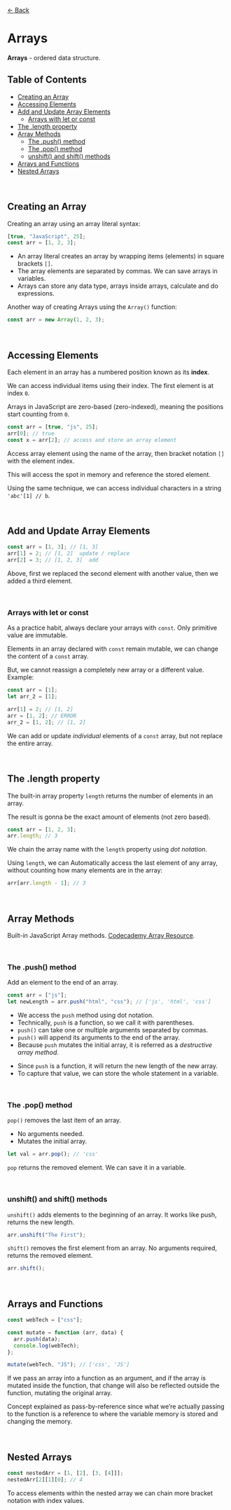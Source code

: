 [&larr; Back](./README.md)

# Arrays

**Arrays** - ordered data structure.

## Table of Contents

- [Creating an Array](#creating-an-array)
- [Accessing Elements](#accessing-elements)
- [Add and Update Array Elements](#add-and-update-array-elements)
  - [Arrays with let or const](#arrays-with-let-or-const)
- [The .length property](#the-length-property)
- [Array Methods](#array-methods)
  - [The .push() method](#the-push-method)
  - [The .pop() method](#the-pop-method)
  - [unshift() and shift() methods](#unshift-and-shift-methods)
- [Arrays and Functions](#arrays-and-functions)
- [Nested Arrays](#nested-arrays)

<br>

## Creating an Array

Creating an array using an array literal syntax:

```js
[true, "JavaScript", 25];
const arr = [1, 2, 3];
```

- An array literal creates an array by wrapping items (elements) in square brackets `[]`.
- The array elements are separated by commas. We can save arrays in variables.
- Arrays can store any data type, arrays inside arrays, calculate and do expressions.

Another way of creating Arrays using the `Array()` function:

```js
const arr = new Array(1, 2, 3);
```

<br>

## Accessing Elements

Each element in an array has a numbered position known as its **index**.

We can access individual items using their index. The first element is at index `0`.

Arrays in JavaScript are zero-based (zero-indexed), meaning the positions start counting from `0`.

```js
const arr = [true, "js", 25];
arr[0]; // true
const x = arr[2]; // access and store an array element
```

Access array element using the name of the array, then bracket notation `[]` with the element index.

This will access the spot in memory and reference the stored element.

Using the same technique, we can access individual characters in a string `'abc'[1] // b`.

<br>

## Add and Update Array Elements

```js
const arr = [1, 3]; // [1, 3]
arr[1] = 2; // [1, 2]  update / replace
arr[2] = 3; // [1, 2, 3]  add
```

Above, first we replaced the second element with another value, then we added a third element.

<br>

### Arrays with let or const

As a practice habit, always declare your arrays with `const`. Only primitive value are immutable.

Elements in an array declared with `const` remain mutable, we can change the content of a `const` array.

But, we cannot reassign a completely new array or a different value. Example:

```js
const arr = [1];
let arr_2 = [1];

arr[1] = 2; // [1, 2]
arr = [1, 2]; // ERROR
arr_2 = [1, 2]; // [1, 2]
```

We can add or update _individual_ elements of a `const` array, but not replace the entire array.

<br>

## The .length property

The built-in array property `length` returns the number of elements in an array.

The result is gonna be the exact amount of elements (not zero based).

```js
const arr = [1, 2, 3];
arr.length; // 3
```

We chain the array name with the `length` property using _dot notation_.

Using `length`, we can Automatically access the last element of any array, without counting how many elements are in the array:

```js
arr[arr.length - 1]; // 3
```

<br>

## Array Methods

Built-in JavaScript Array methods. [Codecademy Array Resource](https://www.codecademy.com/resources/docs/javascript/arrays).

<br>

### The .push() method

Add an element to the end of an array.

```js
const arr = ["js"];
let newLength = arr.push("html", "css"); // ['js', 'html', 'css']
```

- We access the `push` method using dot notation.
- Technically, `push` is a function, so we call it with parentheses.
- `push()` can take one or multiple arguments separated by commas.
- `push()` will append its arguments to the end of the array.
- Because `push` mutates the initial array, it is referred as a _destructive array method_.

<div></div>

- Since `push` is a function, it will return the new length of the new array.
- To capture that value, we can store the whole statement in a variable.

<br>

### The .pop() method

`pop()` removes the last item of an array.

- No arguments needed.
- Mutates the initial array.

```js
let val = arr.pop(); // 'css'
```

`pop` returns the removed element. We can save it in a variable.

<br>

### unshift() and shift() methods

`unshift()` adds elements to the beginning of an array. It works like push, returns the new length.

```js
arr.unshift("The First");
```

`shift()` removes the first element from an array. No arguments required, returns the removed element.

```js
arr.shift();
```

<br>

## Arrays and Functions

```js
const webTech = ["css"];

const mutate = function (arr, data) {
  arr.push(data);
  console.log(webTech);
};

mutate(webTech, "JS"); // ['css', 'JS']
```

If we pass an array into a function as an argument, and if the array is mutated inside the function, that change will also be reflected outside the function, mutating the original array.

Concept explained as pass-by-reference since what we’re actually passing to the function is a reference to where the variable memory is stored and changing the memory.

<br>

## Nested Arrays

```js
const nestedArr = [1, [2], [3, [4]]];
nestedArr[2][1][0]; // 4
```

To access elements within the nested array we can chain more bracket notation with index values.

<br>

